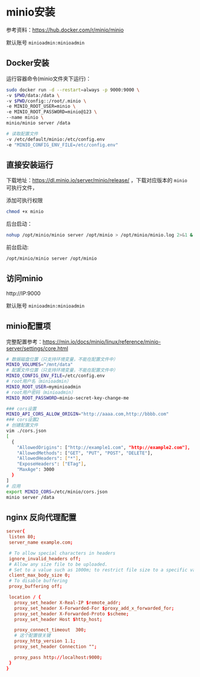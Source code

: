 # minio安装

参考资料：https://hub.docker.com/r/minio/minio

默认账号 `minioadmin:minioadmin`

## Docker安装

运行容器命令(minio文件夹下运行)：

```bash
sudo docker run -d --restart=always -p 9000:9000 \
-v $PWD/data:/data \
-v $PWD/config::/root/.minio \
-e MINIO_ROOT_USER=minio \
-e MINIO_ROOT_PASSWORD=minio@123 \
--name minio \
minio/minio server /data

# 读取配置文件
-v /etc/default/minio:/etc/config.env
-e "MINIO_CONFIG_ENV_FILE=/etc/config.env"
```

## 直接安装运行

下载地址：https://dl.minio.io/server/minio/release/  ，下载对应版本的 `minio` 可执行文件，

添加可执行权限

```bash
chmod +x minio
```

后台启动：

```bash
nohup /opt/minio/minio server /opt/minio > /opt/minio/minio.log 2>&1 &
```

前台启动:

```bash
/opt/minio/minio server /opt/minio
```

## 访问minio

http://IP:9000

默认账号 `minioadmin:minioadmin`

## minio配置项

完整配置参考：https://min.io/docs/minio/linux/reference/minio-server/settings/core.html

```bash
# 数据磁盘位置（只支持环境变量，不能在配置文件中）
MINIO_VOLUMES="/mnt/data"
# 配置文件位置（只支持环境变量，不能在配置文件中）
MINIO_CONFIG_ENV_FILE=/etc/config.env
# root用户名（minioadmin）
MINIO_ROOT_USER=myminioadmin
# root用户密码（minioadmin）
MINIO_ROOT_PASSWORD=minio-secret-key-change-me

### cors设置
MINIO_API_CORS_ALLOW_ORIGIN="http://aaaa.com,http://bbbb.com"
### cors设置2
# 创建配置文件
vim ./cors.json
[
  {
    "AllowedOrigins": ["http://example1.com", "http://example2.com"],
    "AllowedMethods": ["GET", "PUT", "POST", "DELETE"],
    "AllowedHeaders": ["*"],
    "ExposeHeaders": ["ETag"],
    "MaxAge": 3000
  }
]
# 应用
export MINIO_CORS=/etc/minio/cors.json
minio server /data
```

## nginx 反向代理配置

```conf
server{
 listen 80;
 server_name example.com;

 # To allow special characters in headers
 ignore_invalid_headers off;
 # Allow any size file to be uploaded.
 # Set to a value such as 1000m; to restrict file size to a specific value
 client_max_body_size 0;
 # To disable buffering
 proxy_buffering off;

 location / {
   proxy_set_header X-Real-IP $remote_addr;
   proxy_set_header X-Forwarded-For $proxy_add_x_forwarded_for;
   proxy_set_header X-Forwarded-Proto $scheme;
   proxy_set_header Host $http_host;

   proxy_connect_timeout  300;
   # 这个配置很关键
   proxy_http_version 1.1;
   proxy_set_header Connection "";

   proxy_pass http://localhost:9000;
 }
}
```